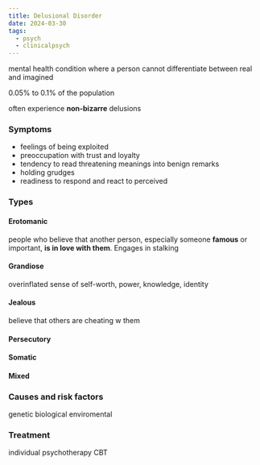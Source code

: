 ```yaml
---
title: Delusional Disorder
date: 2024-03-30
tags:
  - psych
  - clinicalpsych
---
```

mental health condition where a person cannot differentiate between real and imagined

0.05% to 0.1% of the population

often experience **non-bizarre** delusions 

### Symptoms
- feelings of being exploited
- preoccupation with trust and loyalty
- tendency to read threatening meanings into benign remarks
- holding grudges
- readiness to respond and react to perceived 

### Types
#### Erotomanic
people who believe that another person, especially someone **famous** or important, **is in love with them**. Engages in stalking
#### Grandiose
overinflated sense of self-worth, power, knowledge, identity 
#### Jealous
believe that others are cheating w them
#### Persecutory
#### Somatic
#### Mixed

### Causes and risk factors
genetic 
biological
enviromental

### Treatment
individual psychotherapy
CBT

